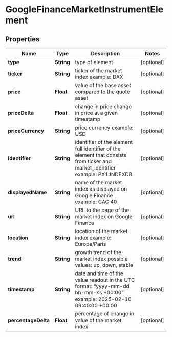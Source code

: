 

# GoogleFinanceMarketInstrumentElement


## Properties

| Name | Type | Description | Notes |
|------------ | ------------- | ------------- | -------------|
|**type** | **String** | type of element |  [optional] |
|**ticker** | **String** | ticker of the market index example: DAX |  [optional] |
|**price** | **Float** | value of the base asset compared to the quote asset |  [optional] |
|**priceDelta** | **Float** | change in price change in price at a given timestamp |  [optional] |
|**priceCurrency** | **String** | price currency example: USD |  [optional] |
|**identifier** | **String** | identifier of the element full identifier of the element that consists from ticker and market_identifier example: PX1:INDEXDB |  [optional] |
|**displayedName** | **String** | name of the market index as displayed on Google Finance example: CAC 40 |  [optional] |
|**url** | **String** | URL to the page of the market index on Google Finance |  [optional] |
|**location** | **String** | location of the market index example: Europe/Paris |  [optional] |
|**trend** | **String** | growth trend of the market index possible values: up, down, stable |  [optional] |
|**timestamp** | **String** | date and time of the value readout in the UTC format: “yyyy-mm-dd hh-mm-ss +00:00” example: 2025-02-10 09:40:00 +00:00 |  [optional] |
|**percentageDelta** | **Float** | percentage of change in value of the market index |  [optional] |



